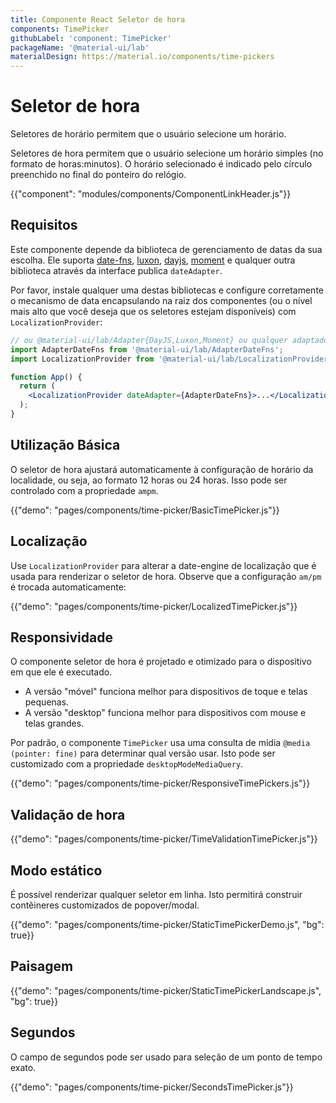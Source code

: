 ```yaml
---
title: Componente React Seletor de hora
components: TimePicker
githubLabel: 'component: TimePicker'
packageName: '@material-ui/lab'
materialDesign: https://material.io/components/time-pickers
---
```


# Seletor de hora

<p class="description">Seletores de horário permitem que o usuário selecione um horário.</p>

Seletores de hora permitem que o usuário selecione um horário simples (no formato de horas:minutos). O horário selecionado é indicado pelo círculo preenchido no final do ponteiro do relógio.

{{"component": "modules/components/ComponentLinkHeader.js"}}

## Requisitos

Este componente depende da biblioteca de gerenciamento de datas da sua escolha. Ele suporta [date-fns](https://date-fns.org/), [luxon](https://moment.github.io/luxon/), [dayjs](https://github.com/iamkun/dayjs), [moment](https://momentjs.com/) e qualquer outra biblioteca através da interface publica `dateAdapter`.

Por favor, instale qualquer uma destas bibliotecas e configure corretamente o mecanismo de data encapsulando na raiz dos componentes (ou o nível mais alto que você deseja que os seletores estejam disponíveis) com `LocalizationProvider`:

```jsx
// ou @material-ui/lab/Adapter{DayJS,Luxon,Moment} ou qualquer adaptador válido de date-io
import AdapterDateFns from '@material-ui/lab/AdapterDateFns';
import LocalizationProvider from '@material-ui/lab/LocalizationProvider';

function App() {
  return (
    <LocalizationProvider dateAdapter={AdapterDateFns}>...</LocalizationProvider>
  );
}
```

## Utilização Básica

O seletor de hora ajustará automaticamente à configuração de horário da localidade, ou seja, ao formato 12 horas ou 24 horas. Isso pode ser controlado com a propriedade `ampm`.

{{"demo": "pages/components/time-picker/BasicTimePicker.js"}}

## Localização

Use `LocalizationProvider` para alterar a date-engine de localização que é usada para renderizar o seletor de hora. Observe que a configuração `am/pm` é trocada automaticamente:

{{"demo": "pages/components/time-picker/LocalizedTimePicker.js"}}

## Responsividade

O componente seletor de hora é projetado e otimizado para o dispositivo em que ele é executado.

- A versão "móvel" funciona melhor para dispositivos de toque e telas pequenas.
- A versão "desktop" funciona melhor para dispositivos com mouse e telas grandes.

Por padrão, o componente `TimePicker` usa uma consulta de mídia `@media (pointer: fine)` para determinar qual versão usar. Isto pode ser customizado com a propriedade `desktopModeMediaQuery`.

{{"demo": "pages/components/time-picker/ResponsiveTimePickers.js"}}

## Validação de hora

{{"demo": "pages/components/time-picker/TimeValidationTimePicker.js"}}

## Modo estático

É possível renderizar qualquer seletor em linha. Isto permitirá construir contêineres customizados de popover/modal.

{{"demo": "pages/components/time-picker/StaticTimePickerDemo.js", "bg": true}}

## Paisagem

{{"demo": "pages/components/time-picker/StaticTimePickerLandscape.js", "bg": true}}

## Segundos

O campo de segundos pode ser usado para seleção de um ponto de tempo exato.

{{"demo": "pages/components/time-picker/SecondsTimePicker.js"}}

